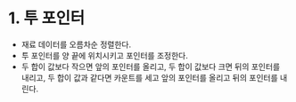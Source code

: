 # 1. 투 포인터
- 재료 데이터를 오름차순 정렬한다.
- 투 포인터를 양 끝에 위치시키고 포인터를 조정한다.
- 두 합이 값보다 작으면 앞의 포인터를 올리고, 두 합이 값보다 크면 뒤의 포인터를 내리고, 두 합이 값과 같다면 카운트를 세고 앞의 포인터를 올리고 뒤의 포인터를 내린다.